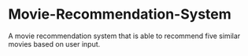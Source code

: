 # Movie-Recommendation-System
A movie recommendation system that is able to recommend five similar movies based on user input.

